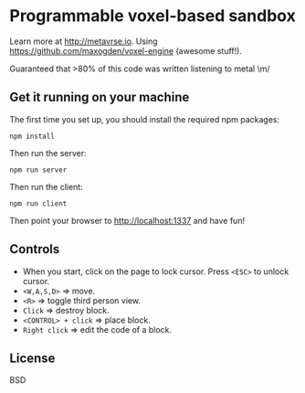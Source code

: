 # Programmable voxel-based sandbox

Learn more at http://metavrse.io. Using https://github.com/maxogden/voxel-engine (awesome stuff!).

Guaranteed that >80% of this code was written listening to metal \m/

## Get it running on your machine

The first time you set up, you should install the required npm packages:

```
npm install
```

Then run the server:
```
npm run server
```

Then run the client:

```
npm run client
```

Then point your browser to [http://localhost:1337](http://localhost:1337) and have fun!

## Controls
- When you start, click on the page to lock cursor. Press `<ESC>` to unlock cursor.
- `<W,A,S,D>` => move.
- `<R>` => toggle third person view.
- `Click` => destroy block.
- `<CONTROL> + click` => place block.
- `Right click` => edit the code of a block.

## License

BSD
